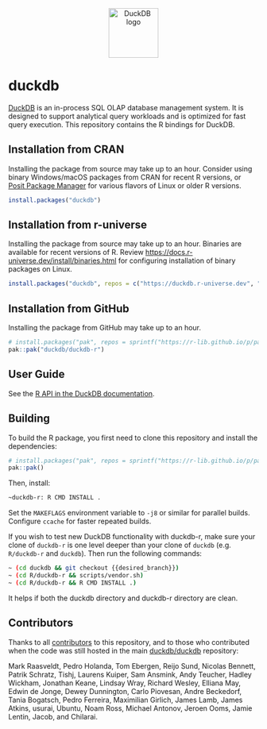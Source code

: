 <div align="center">
  <a href="https://r.duckdb.org/"><picture>
    <source media="(prefers-color-scheme: light)" srcset="https://duckdb.org/images/logo-dl/DuckDB_Logo-horizontal.svg">
    <source media="(prefers-color-scheme: dark)" srcset="https://duckdb.org/images/logo-dl/DuckDB_Logo-horizontal-dark-mode.svg">
    <img alt="DuckDB logo" src="https://duckdb.org/images/logo-dl/DuckDB_Logo-horizontal.svg" height="100">
  </picture></a>
</div>

# duckdb

[DuckDB](https://duckdb.org/) is an in-process SQL OLAP database management system.
It is designed to support analytical query workloads and is optimized for fast query execution.
This repository contains the R bindings for DuckDB.

## Installation from CRAN

Installing the package from source may take up to an hour.
Consider using binary Windows/macOS packages from CRAN for recent R versions, or [Posit Package Manager](https://p3m.dev/) for various flavors of Linux or older R versions.

``` r
install.packages("duckdb")
```

## Installation from r-universe

Installing the package from source may take up to an hour.
Binaries are available for recent versions of R.
Review <https://docs.r-universe.dev/install/binaries.html> for configuring installation of binary packages on Linux.

``` r
install.packages("duckdb", repos = c("https://duckdb.r-universe.dev", "https://cloud.r-project.org"))
```

## Installation from GitHub

Installing the package from GitHub may take up to an hour.

``` r
# install.packages("pak", repos = sprintf("https://r-lib.github.io/p/pak/stable/%s/%s/%s", .Platform$pkgType, R.Version()$os, R.Version()$arch))
pak::pak("duckdb/duckdb-r")
```

## User Guide

See the [R API in the DuckDB documentation](https://duckdb.org/docs/api/r).

## Building

To build the R package, you first need to clone this repository and install the dependencies:

``` r
# install.packages("pak", repos = sprintf("https://r-lib.github.io/p/pak/stable/%s/%s/%s", .Platform$pkgType, R.Version()$os, R.Version()$arch))
pak::pak()
```

Then, install:

``` sh
~duckdb-r: R CMD INSTALL .
```

Set the `MAKEFLAGS` environment variable to `-j8` or similar for parallel builds.
Configure `ccache` for faster repeated builds.

If you wish to test new DuckDB functionality with duckdb-r, make sure your clone of `duckdb-r` is one level deeper than your clone of `duckdb` (e.g. `R/duckdb-r` and `duckdb`).
Then run the following commands:

``` sh
~ (cd duckdb && git checkout {{desired_branch}})
~ (cd R/duckdb-r && scripts/vendor.sh)
~ (cd R/duckdb-r && R CMD INSTALL .)
```

It helps if both the duckdb directory and duckdb-r directory are clean.

## Contributors

Thanks to all [contributors](https://github.com/duckdb/duckdb-r/graphs/contributors) to this repository, and to those who contributed when the code was still hosted in the main [duckdb/duckdb](https://github.com/duckdb/duckdb) repository:

Mark Raasveldt, Pedro Holanda, Tom Ebergen, Reijo Sund, Nicolas Bennett, Patrik Schratz, Tishj, Laurens Kuiper, Sam Ansmink, Andy Teucher, Hadley Wickham, Jonathan Keane, Lindsay Wray, Richard Wesley, Elliana May, Edwin de Jonge, Dewey Dunnington, Carlo Piovesan, Andre Beckedorf, Tania Bogatsch, Pedro Ferreira, Maximilian Girlich, James Lamb, James Atkins, usurai, Ubuntu, Noam Ross, Michael Antonov, Jeroen Ooms, Jamie Lentin, Jacob, and Chilarai.
